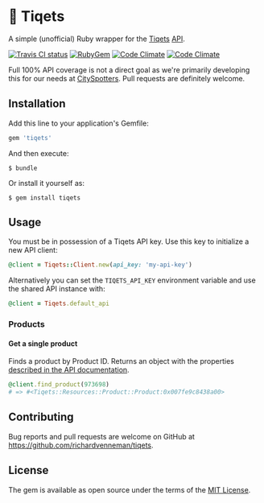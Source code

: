 # 🎢 Tiqets

A simple (unofficial) Ruby wrapper for the [Tiqets](https://www.tiqets.com) [API](https://api.tiqets.com/v2/docs/).

[![Travis CI status](https://img.shields.io/travis/richardvenneman/tiqets.svg?style=flat-square)](https://travis-ci.org/richardvenneman/tiqets)
[![RubyGem](https://img.shields.io/gem/v/tiqets.svg?style=flat-square)](https://rubygems.org/gems/tiqets)
[![Code Climate](https://img.shields.io/codeclimate/github/richardvenneman/tiqets.svg?style=flat-square)](https://codeclimate.com/github/richardvenneman/tiqets)
[![Code Climate](https://img.shields.io/codeclimate/coverage/github/richardvenneman/tiqets.svg?style=flat-square)](https://codeclimate.com/github/richardvenneman/tiqets/coverage)

Full 100% API coverage is not a direct goal as we're primarily developing this for our needs at [CitySpotters](https://www.cityspotters.com). Pull requests are definitely welcome.

## Installation

Add this line to your application's Gemfile:

```ruby
gem 'tiqets'
```

And then execute:

    $ bundle

Or install it yourself as:

    $ gem install tiqets

## Usage

You must be in possession of a Tiqets API key. Use this key to initialize a new API client:

```ruby
@client = Tiqets::Client.new(api_key: 'my-api-key')
```

Alternatively you can set the `TIQETS_API_KEY` environment variable and use the shared API instance with:

```ruby
@client = Tiqets.default_api
```

### Products

#### Get a single product
Finds a product by Product ID. Returns an object with the properties [described in the API documentation](https://api.tiqets.com/v2/docs/#the-product-object).

```ruby
@client.find_product(973698)
# => #<Tiqets::Resources::Product::Product:0x007fe9c8438a00>
```

## Contributing

Bug reports and pull requests are welcome on GitHub at https://github.com/richardvenneman/tiqets.

## License

The gem is available as open source under the terms of the [MIT License](http://opensource.org/licenses/MIT).
